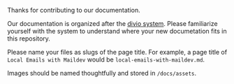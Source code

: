 Thanks for contributing to our documentation.

Our documentation is organized after the [divio system](https://documentation.divio.com/introduction/).  Please familiarize yourself with the system to understand where your new documetation fits in this repository.

Please name your files as slugs of the page title.  For example, a page title of `Local Emails with Maildev` would be `local-emails-with-maildev.md`.

Images should be named thoughtfully and stored in `/docs/assets`.